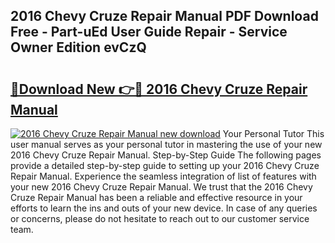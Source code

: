 ## 2016 Chevy Cruze Repair Manual PDF Download Free - Part-uEd User Guide Repair - Service Owner Edition evCzQ

# <h2><a href="http://bc37576.oget.top/?id=2016+Chevy+Cruze+Repair+Manual">🔗Download New 👉🔴 2016 Chevy Cruze Repair Manual</a></h2>

[![2016 Chevy Cruze Repair Manual new download](https://i.imgur.com/5g1atiW.png)](http://bc37576.oget.top/?id=2016+Chevy+Cruze+Repair+Manual)
Your Personal Tutor This user manual serves as your personal tutor in mastering the use of your new 2016 Chevy Cruze Repair Manual. Step-by-Step Guide The following pages provide a detailed step-by-step guide to setting up your 2016 Chevy Cruze Repair Manual. Experience the seamless integration of list of features with your new 2016 Chevy Cruze Repair Manual. We trust that the 2016 Chevy Cruze Repair Manual has been a reliable and effective resource in your efforts to learn the ins and outs of your new device. In case of any queries or concerns, please do not hesitate to reach out to our customer service team.
